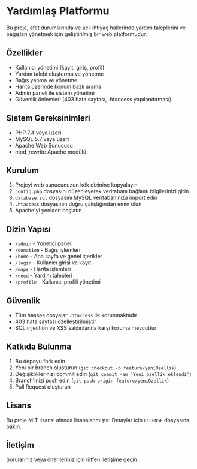 # Yardımlaş Platformu

Bu proje, afet durumlarında ve acil ihtiyaç hallerinde yardım taleplerini ve bağışları yönetmek için geliştirilmiş bir web platformudur.

## Özellikler

- Kullanıcı yönetimi (kayıt, giriş, profil)
- Yardım talebi oluşturma ve yönetme
- Bağış yapma ve yönetme
- Harita üzerinde konum bazlı arama
- Admin paneli ile sistem yönetimi
- Güvenlik önlemleri (403 hata sayfası, .htaccess yapılandırması)

## Sistem Gereksinimleri

- PHP 7.4 veya üzeri
- MySQL 5.7 veya üzeri
- Apache Web Sunucusu
- mod_rewrite Apache modülü

## Kurulum

1. Projeyi web sunucunuzun kök dizinine kopyalayın
2. `config.php` dosyasını düzenleyerek veritabanı bağlantı bilgilerinizi girin
3. `database.sql` dosyasını MySQL veritabanınıza import edin
4. `.htaccess` dosyasının doğru çalıştığından emin olun
5. Apache'yi yeniden başlatın

## Dizin Yapısı

- `/admin` - Yönetici paneli
- `/donation` - Bağış işlemleri
- `/home` - Ana sayfa ve genel içerikler
- `/login` - Kullanıcı girişi ve kayıt
- `/maps` - Harita işlemleri
- `/need` - Yardım talepleri
- `/profile` - Kullanıcı profili yönetimi

## Güvenlik

- Tüm hassas dosyalar `.htaccess` ile korunmaktadır
- 403 hata sayfası özelleştirilmiştir
- SQL injection ve XSS saldırılarına karşı koruma mevcuttur

## Katkıda Bulunma

1. Bu depoyu fork edin
2. Yeni bir branch oluşturun (`git checkout -b feature/yeniOzellik`)
3. Değişikliklerinizi commit edin (`git commit -am 'Yeni özellik eklendi'`)
4. Branch'inizi push edin (`git push origin feature/yeniOzellik`)
5. Pull Request oluşturun

## Lisans

Bu proje MIT lisansı altında lisanslanmıştır. Detaylar için `LICENSE` dosyasına bakın.

## İletişim

Sorularınız veya önerileriniz için lütfen iletişime geçin. 